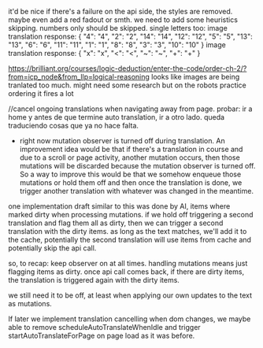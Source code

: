 it'd be nice if there's a failure on the api side, the styles are removed. maybe even add a red fadout or smth.
we need to add some heuristics skipping. numbers only should be skipped. single letters too:
image translation response: {
  "4": "4",
  "2": "2",
  "14": "14",
  "12": "12",
  "5": "5",
  "13": "13",
  "6": "6",
  "11": "11",
  "1": "1",
  "8": "8",
  "3": "3",
  "10": "10"
}
image translation response: {
  "x": "x",
  "<": "<",
  "~": "~",
  "+": "+"
}

https://brilliant.org/courses/logic-deduction/enter-the-code/order-ch-2/?from=icp_node&from_llp=logical-reasoning looks like images are being tranlated too much. might need some research but on the robots practice ordering it fires a lot

//cancel ongoing translations when navigating away from page. probar: ir a home y antes de que termine auto translation, ir a otro lado. queda traduciendo cosas que ya no hace falta.

- right now mutation observer is turned off during translation. An improvement idea would be that if there's a translation in course and due to a scroll or page activity, another mutation occurs, then those mutations will be discarded because the mutation observer is turned off. So a way to improve this would be that we somehow enqueue those mutations or hold them off and then once the translation is done, we trigger another translation with whatever was changed in the meantime. 

one implementation draft similar to this was done by AI, items where marked dirty when processing mutations. if we hold off triggering a second translation and flag them all as dirty, then we can trigger a second translation with the dirty items. as long as the text matches, we'll add it to the cache, potentially the second translation will use items from cache and potentially skip the api call.

so, to recap: keep observer on at all times. handling mutations means just flagging items as dirty. once api call comes back, if there are dirty items, the translation is triggered again with the dirty items.

we still need it to be off, at least when applying our own updates to the text as mutations.

If later we implement translation cancelling when dom changes, we maybe able to remove scheduleAutoTranslateWhenIdle and trigger startAutoTranslateForPage on page load as it was before. 
